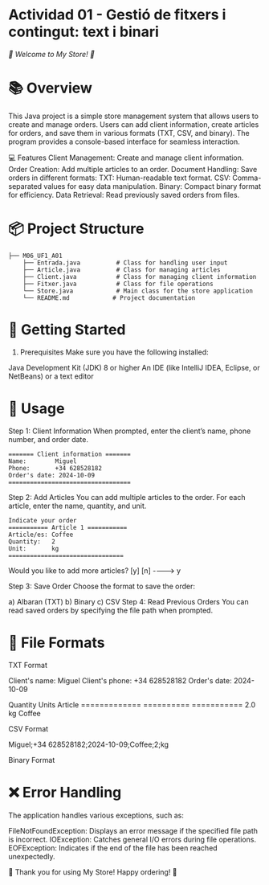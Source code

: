 # Actividad 01 - Gestió de fitxers i contingut: text i binari

<em> 🎉 Welcome to My Store! 🛒 </em>

# 📚 Overview
This Java project is a simple store management system that allows users to create and manage orders. Users can add client information, create articles for orders, and save them in various formats (TXT, CSV, and binary). The program provides a console-based interface for seamless interaction.

💻 Features
Client Management: Create and manage client information.
Order Creation: Add multiple articles to an order.
Document Handling: Save orders in different formats:
TXT: Human-readable text format.
CSV: Comma-separated values for easy data manipulation.
Binary: Compact binary format for efficiency.
Data Retrieval: Read previously saved orders from files.

# 📦 Project Structure

````
├── M06_UF1_A01
    ├── Entrada.java          # Class for handling user input
    ├── Article.java          # Class for managing articles
    ├── Client.java           # Class for managing client information
    ├── Fitxer.java           # Class for file operations
    └── Store.java            # Main class for the store application
    └── README.md            # Project documentation
````   

# 🚀 Getting Started
1. Prerequisites
Make sure you have the following installed:

Java Development Kit (JDK) 8 or higher
An IDE (like IntelliJ IDEA, Eclipse, or NetBeans) or a text editor

# 📖 Usage
Step 1: Client Information
When prompted, enter the client’s name, phone number, and order date.

````
======= Client information =======
Name:        Miguel
Phone:       +34 628528182
Order's date: 2024-10-09
==================================
```` 

Step 2: Add Articles
You can add multiple articles to the order. For each article, enter the name, quantity, and unit.

```` 
Indicate your order
=========== Article 1 ===========
Article/es: Coffee
Quantity:   2
Unit:       kg
================================
```` 

Would you like to add more articles? [y] [n]
----> y

Step 3: Save Order
Choose the format to save the order:

a) Albaran (TXT)
b) Binary
c) CSV
Step 4: Read Previous Orders
You can read saved orders by specifying the file path when prompted.

# 📄 File Formats
TXT Format

Client's name:  Miguel
Client's phone: +34 628528182
Order's date:   2024-10-09

Quantity       Units     Article
============= ========== ===========
2.0           kg        Coffee

CSV Format

Miguel;+34 628528182;2024-10-09;Coffee;2;kg

Binary Format

# ❌ Error Handling
The application handles various exceptions, such as:

FileNotFoundException: Displays an error message if the specified file path is incorrect.
IOException: Catches general I/O errors during file operations.
EOFException: Indicates if the end of the file has been reached unexpectedly.

🎊 Thank you for using My Store! Happy ordering! 🎊